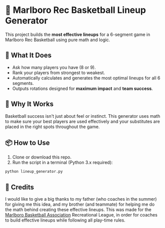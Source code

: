 # 🏀 Marlboro Rec Basketball Lineup Generator

This project builds the **most effective lineups** for a 6-segment game in Marlboro Rec Basketball using pure math and logic.

## 🚀 What It Does

- Ask how many players you have (8 or 9).
- Rank your players from strongest to weakest.
- Automatically calculates and generates the most optimal lineups for all 6 segments.
- Outputs rotations designed for **maximum impact** and **team success**.

## 🧠 Why It Works

Basketball success isn't just about feel or instinct. This generator uses math to make sure your best players are used effectively and your substitutes are placed in the right spots throughout the game.

## 📦 How to Use

1. Clone or download this repo.
2. Run the script in a terminal (Python 3.x required):

```bash
python lineup_generator.py
```

## 🎉 Credits

I would like to give a big thanks to my father (who coaches in the summer) for giving me this idea, and my brother (and teammate) for helping me do the math behind creating these effective lineups. This was made for the [Marlboro Basketball Association](https://www.marlborobasketball.com/) Recreational League, in order for coaches to build effective lineups while following all play-time rules.
